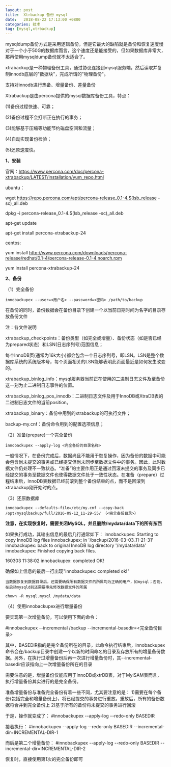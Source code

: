 ```yaml
---
layout: post
title:  Xtrbackup 备份 mysql
date:   2018-08-22 17:13:00 +0800
categories: 技术
tag: [mysql,xtrbackup]
---
```



mysqldump备份方式是采用逻辑备份，但是它最大的缺陷就是备份和恢复速度慢对于一个小于50G的数据库而言，这个速度还是能接受的，但如果数据库非常大，那再使用mysqldump备份就不太适合了。

xtrabackup是一种物理备份工具，通过协议连接到mysql服务端，然后读取并复制innodb底层的"数据块"，完成所谓的"物理备份"。

支持对innodb进行热备、增量备份、差量备份

Xtrabackup是由percona提供的mysql数据库备份工具，特点：

(1)备份过程快速、可靠；

(2)备份过程不会打断正在执行的事务；

(3)能够基于压缩等功能节约磁盘空间和流量；

(4)自动实现备份检验；

(5)还原速度快。

**1、安装**

官网：https://www.percona.com/doc/percona-xtrabackup/LATEST/installation/yum_repo.html

ubuntu：

wget https://repo.percona.com/apt/percona-release_0.1-4.$(lsb_release -sc)_all.deb

dpkg -i percona-release_0.1-4.$(lsb_release -sc)_all.deb

apt-get update

apt-get install percona-xtrabackup-24

centos:

yum install http://www.percona.com/downloads/percona-release/redhat/0.1-4/percona-release-0.1-4.noarch.rpm

yum install percona-xtrabackup-24

**2、备份**

（1）完全备份

`innobackupex --user=<用户名> --password=<密码> /path/to/backup`

在备份的同时，备份数据会在备份目录下创建一个以当前日期时间为名字的目录存放备份文件

注：各文件说明

xtrabackup_checkpoints：备份类型（如完全或增量）、备份状态（如是否已经为prepared状态）和LSN(日志序列号)范围信息；

每个InnoDB页(通常为16k大小)都会包含一个日志序列号，即LSN。LSN是整个数据库系统的系统版本号，每个页面相关的LSN能够表明此页面最近是如何发生改变的。

xtrabackup_binlog_info：mysql服务器当前正在使用的二进制日志文件及至备份这一刻为止二进制日志事件的位置。

xtrabackup_binlog_pos_innodb：二进制日志文件及用于InnoDB或XtraDB表的二进制日志文件的当前position。

xtrabackup_binary：备份中用到的xtrabackup的可执行文件；

backup-my.cnf：备份命令用到的配置选项信息；

（2）准备(prepare)一个完全备份

`innobackupex --apply-log <完全备份的目录名称>`

一般情况下，在备份完成后，数据尚且不能用于恢复操作，因为备份的数据中可能会包含尚未提交的事务或已经提交但尚未同步至数据文件中的事务。因此，此时数据文件仍处理不一致状态。“准备”的主要作用正是通过回滚未提交的事务及同步已经提交的事务至数据文件也使得数据文件处于一致性状态。在准备（prepare）过程结束后，InnoDB表数据已经前滚到整个备份结束的点，而不是回滚到xtrabackup刚开始时的点。

（3）还原数据库

`innobackupex --defaults-file=/etc/my.cnf --copy-back /opt/mysqlbackup/full/2016-09-12_11-29-55/ （<完全备份目录>）`

**注意，在实现恢复时，需要关闭MySQL，并且删除/mydata/data下的所有东西**

如果执行成功，其输出信息的最后几行通常如下：
innobackupex: Starting to copy InnoDB log files
innobackupex: in '/backup/2016-03-03_11-21-31'
innobackupex: back to original InnoDB log directory '/mydata/data'
innobackupex: Finished copying back files.

160303 11:38:02 innobackupex: completed OK!

确保如上信息的最后一行出现"innobackupex: completed ok!"

`当数据恢复到数据目录后，还需要确保所有数据文件的所属均为正确的用户，如mysql；否则，在启动mysqld前还需要事先修改数据文件的所属`

`chown -R mysql.mysql /mydata/data`

（4）使用innobackupex进行增量备份

要实现第一次增量备份，可以使用下面的命令：

#innobackupex --incremental /backup --incremental-basedir=<完全备份目录>

其中，BASEDIR指的是完全备份所在的目录，此命令执行结束后，innobackupex命令会在/backup目录中创建一个以新的时间命名的目录及存放所有的增量备份数据。另外，在执行过增量备份后再一次进行增量备份时，其--incremental-basedir应该指向上一次增量备份所在的目录

需要注意的是，增量备份仅能应用于InnoDB或xtrDB表，对于MyISAM表而言，执行增量备份其实进行的是完全备份。

准备增量备份与准备完全备份有着一些不同，尤其要注意的是：
1)需要在每个备份(包括完全和增量备份上)，将已经提交的事务进行重放。重放后，所有的备份数据将合并到完全备份上
2)基于所有的备份将未提交的事务进行回滚

于是，操作就变成了：
#innobackupex --apply-log --redo-only BASEDIR

接着执行：
#innobackupex --apply-log --redo-only BASEDIR --incremental-dir=INCREMENTAL-DIR-1

而后是第二个增量备份：
#innobackupex --apply-log --redo-only BASEDIR --incremental-dir=INCREMENTAL-DIR-2

恢复时，直接使用第1次的完全备份即可